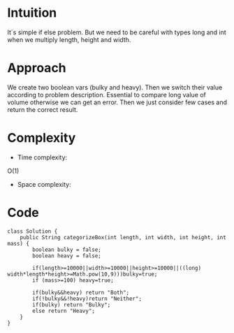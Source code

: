 # Intuition
<!-- Describe your first thoughts on how to solve this problem. -->
It`s simple if else problem. But we need to be careful with types long and int when we multiply length, height and width.
# Approach
<!-- Describe your approach to solving the problem. -->
We create two boolean vars (bulky and heavy). Then we switch their value according to problem description. Essential to compare long value of volume otherwise we can get an error. Then we just consider few cases and return the correct result.
# Complexity
- Time complexity:
<!-- Add your time complexity here, e.g. $$O(n)$$ -->
O(1)
- Space complexity:
<!-- Add your space complexity here, e.g. $$O(n)$$ -->

# Code
```
class Solution {
    public String categorizeBox(int length, int width, int height, int mass) {
        boolean bulky = false;
        boolean heavy = false;

        if(length>=10000||width>=10000||height>=10000||((long) width*length*height>=Math.pow(10,9)))bulky=true;
        if (mass>=100) heavy=true;

        if(bulky&&heavy) return "Both";
        if(!bulky&&!heavy)return "Neither";
        if(bulky) return "Bulky";
        else return "Heavy";
    }
}
```